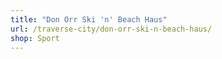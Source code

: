```yaml
---
title: "Don Orr Ski 'n' Beach Haus"
url: /traverse-city/don-orr-ski-n-beach-haus/
shop: Sport
---
```

